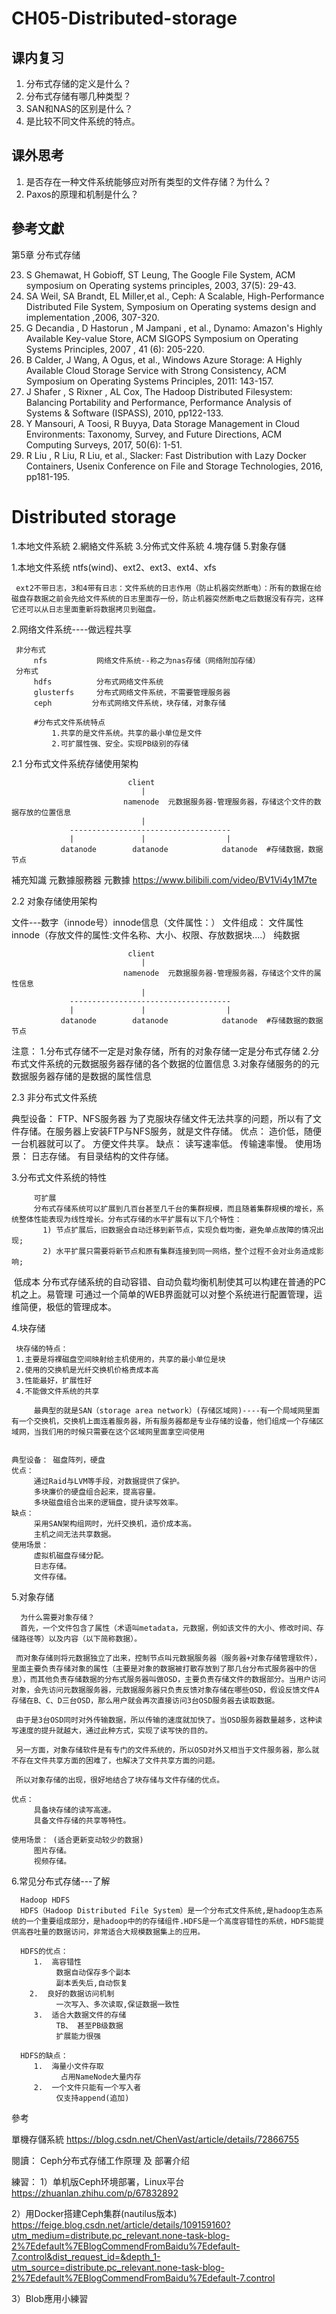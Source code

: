 # CH05-Distributed-storage

## 课内复习
1.	分布式存储的定义是什么？
2.	分布式存储有哪几种类型？
3.	SAN和NAS的区别是什么？
4.	是比较不同文件系统的特点。

## 课外思考
1.	是否存在一种文件系统能够应对所有类型的文件存储？为什么？
2.	Paxos的原理和机制是什么？

## 參考文獻
第5章 分布式存储

23.	S Ghemawat, H Gobioff, ST Leung, The Google File System,  ACM symposium on Operating systems principles, 2003, 37(5): 29-43.
24.	SA Weil, SA Brandt, EL Miller,et al., Ceph: A Scalable, High-Performance Distributed File System, Symposium on Operating systems design and implementation ,2006, 307-320.
25.	G Decandia , D Hastorun , M Jampani , et al., Dynamo: Amazon's Highly Available Key-value Store, ACM SIGOPS Symposium on Operating Systems Principles, 2007 , 41 (6): 205-220.
26.	B Calder, J Wang, A Ogus, et al., Windows Azure Storage: A Highly Available Cloud Storage Service with Strong Consistency, ACM Symposium on Operating Systems Principles, 2011: 143-157.
27.	J Shafer , S Rixner , AL Cox, The Hadoop Distributed Filesystem: Balancing Portability and Performance, Performance Analysis of Systems & Software (ISPASS), 2010, pp122-133.
28.	Y Mansouri, A Toosi, R Buyya, Data Storage Management in Cloud Environments: Taxonomy, Survey, and Future Directions, ACM Computing Surveys, 2017, 50(6): 1-51.
29.	R Liu , R Liu, R Liu, et al., Slacker: Fast Distribution with Lazy Docker Containers, Usenix Conference on File and Storage Technologies, 2016, pp181-195.


# Distributed storage

1.本地文件系統
2.網絡文件系統
3.分佈式文件系統
4.塊存儲
5.對象存儲


1.本地文件系统
     ntfs(wind)、ext2、ext3、ext4、xfs
     
     ext2不带日志，3和4带有日志：文件系统的日志作用（防止机器突然断电）：所有的数据在给磁盘存数据之前会先给文件系统的日志里面存一份，防止机器突然断电之后数据没有存完，这样它还可以从日志里面重新将数据拷贝到磁盘。
             
 2.网络文件系统----做远程共享    
     
     非分布式
         nfs           网络文件系统--称之为nas存储（网络附加存储）
     分布式
         hdfs          分布式网络文件系统
         glusterfs     分布式网络文件系统，不需要管理服务器
         ceph         分布式网络文件系统，块存储，对象存储
         
         #分布式文件系统特点
             1.共享的是文件系统。共享的最小单位是文件
             2.可扩展性强、安全。实现PB级别的存储
 
 2.1 分布式文件系统存储使用架构
 
                              client
                                 |
                             namenode  元数据服务器-管理服务器，存储这个文件的数据存放的位置信息    
                                 |
                 ------------------------------------
                 |               |                  |
               datanode        datanode            datanode  #存储数据，数据节点
  

補充知識
元數據服務器 元數據
https://www.bilibili.com/video/BV1Vi4y1M7te

2.2 对象存储使用架构

 文件---数字（innode号）innode信息（文件属性：）
 文件组成：
         文件属性   innode（存放文件的属性:文件名称、大小、权限、存放数据块....）
         纯数据
 
                              client
                                 |
                             namenode  元数据服务器-管理服务器，存储这个文件的属性信息    
                                 |
                 ------------------------------------
                 |               |                  |
               datanode        datanode            datanode  #存储数据的数据节点
         
注意：
         1.分布式存储不一定是对象存储，所有的对象存储一定是分布式存储
         2.分布式文件系统的元数据服务器存储的各个数据的位置信息
         3.对象存储服务的的元数据服务器存储的是数据的属性信息

     
2.3 非分布式文件系统

 典型设备： FTP、NFS服务器
 为了克服块存储文件无法共享的问题，所以有了文件存储。在服务器上安装FTP与NFS服务，就是文件存储。
 优点：
             造价低，随便一台机器就可以了。
             方便文件共享。
 缺点：
             读写速率低。
             传输速率慢。
 使用场景：
             日志存储。
             有目录结构的文件存储。
     
 
 3.分布式文件系统的特性
 
         可扩展
         分布式存储系统可以扩展到几百台甚至几千台的集群规模，而且随着集群规模的增长，系统整体性能表现为线性增长。分布式存储的水平扩展有以下几个特性：
           1) 节点扩展后，旧数据会自动迁移到新节点，实现负载均衡，避免单点故障的情况出现;
           2) 水平扩展只需要将新节点和原有集群连接到同一网络，整个过程不会对业务造成影响;
 ​
         低成本
         分布式存储系统的自动容错、自动负载均衡机制使其可以构建在普通的PC机之上。
 ​
         易管理
         可通过一个简单的WEB界面就可以对整个系统进行配置管理，运维简便，极低的管理成本。
 
 4.块存储
 
     块存储的特点：
     1.主要是将裸磁盘空间映射给主机使用的，共享的最小单位是块
     2.使用的交换机是光纤交换机价格贵成本高
     3.性能最好，扩展性好
     4.不能做文件系统的共享

         最典型的就是SAN（storage area network）(存储区域网)----有一个局域网里面有一个交换机，交换机上面连着服务器，所有服务器都是专业存储的设备，他们组成一个存储区域网，当我们用的时候只需要在这个区域网里面拿空间使用
         
 
    典型设备： 磁盘阵列，硬盘
    优点：
         通过Raid与LVM等手段，对数据提供了保护。
         多块廉价的硬盘组合起来，提高容量。
         多块磁盘组合出来的逻辑盘，提升读写效率。
    缺点：
         采用SAN架构组网时，光纤交换机，造价成本高。
         主机之间无法共享数据。
    使用场景：
         虚拟机磁盘存储分配。
         日志存储。
         文件存储。
 
 5.对象存储
                    
      为什么需要对象存储？
      首先，一个文件包含了属性（术语叫metadata，元数据，例如该文件的大小、修改时间、存储路径等）以及内容（以下简称数据）。
 
     而对象存储则将元数据独立了出来，控制节点叫元数据服务器（服务器+对象存储管理软件），里面主要负责存储对象的属性（主要是对象的数据被打散存放到了那几台分布式服务器中的信息），而其他负责存储数据的分布式服务器叫做OSD，主要负责存储文件的数据部分。当用户访问对象，会先访问元数据服务器，元数据服务器只负责反馈对象存储在哪些OSD，假设反馈文件A存储在B、C、D三台OSD，那么用户就会再次直接访问3台OSD服务器去读取数据。
 
     由于是3台OSD同时对外传输数据，所以传输的速度就加快了。当OSD服务器数量越多，这种读写速度的提升就越大，通过此种方式，实现了读写快的目的。
 
     另一方面，对象存储软件是有专门的文件系统的，所以OSD对外又相当于文件服务器，那么就不存在文件共享方面的困难了，也解决了文件共享方面的问题。
 
     所以对象存储的出现，很好地结合了块存储与文件存储的优点。
 
    优点：
         具备块存储的读写高速。
         具备文件存储的共享等特性。
 
    使用场景： (适合更新变动较少的数据)
         图片存储。
         视频存储。                 

6.常见分布式存储---了解

      Hadoop HDFS
      HDFS（Hadoop Distributed File System）是一个分布式文件系统,是hadoop生态系统的一个重要组成部分，是hadoop中的的存储组件.HDFS是一个高度容错性的系统，HDFS能提供高吞吐量的数据访问，非常适合大规模数据集上的应用。

      HDFS的优点：
         1.  高容错性 
              数据自动保存多个副本
              副本丢失后,自动恢复
        2.  良好的数据访问机制 
              一次写入、多次读取,保证数据一致性
         3.  适合大数据文件的存储
              TB、 甚至PB级数据 
              扩展能力很强
 
      HDFS的缺点：
         1.  海量小文件存取
               占用NameNode大量内存
         2.  一个文件只能有一个写入者 
              仅支持append(追加)


參考 

單機存儲系統 https://blog.csdn.net/ChenVast/article/details/72866755

閱讀：
Ceph分布式存储工作原理 及 部署介绍


練習：
1）单机版Ceph环境部署，Linux平台 https://zhuanlan.zhihu.com/p/67832892

2）用Docker搭建Ceph集群(nautilus版本) https://feige.blog.csdn.net/article/details/109159160?utm_medium=distribute.pc_relevant.none-task-blog-2%7Edefault%7EBlogCommendFromBaidu%7Edefault-7.control&dist_request_id=&depth_1-utm_source=distribute.pc_relevant.none-task-blog-2%7Edefault%7EBlogCommendFromBaidu%7Edefault-7.control

3）Blob應用小練習



